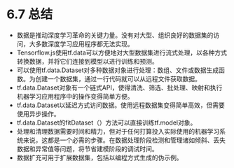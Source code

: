 # 6.7 总结
- 数据是推动深度学习革命的关键力量。没有对大型、组织良好的数据集的访问，大多数深度学习应用程序都无法实现。
- Tensorflow.js使用tf.data可以方便地对大型数据集进行流式处理，以各种方式转换数据，并将它们连接到模型以进行训练和预测。
- 可以使用tf.data.Dataset对多种数据对象进行处理：数组、文件或数据生成函数。为创建一个数据集，通过一行代码就可以从远程文件获取数据。
- tf.data.Dataset对象有一个链式API，使得清洗、筛选、批处理、映射和执行机器学习应用程序中的操作变得简单方便。
- tf.data.Dataset以延迟方式访问数据。使用远程数据集变得简单高效，但需要使用异步操作。
- tf.data.Dataset的fitDataset（）方法可以直接训练tf.model对象。
- 处理和清理数据需要时间和精力，但对于任何打算投入实际使用的机器学习系统来说，这都是一个必需的步骤。在数据处理阶段检测和管理诸如倾斜、丢失数据和异常值等问题，将节省建模阶段的调试时间。
- 数据扩充可用于扩展数据集，包括以编程方式生成的伪示例。
